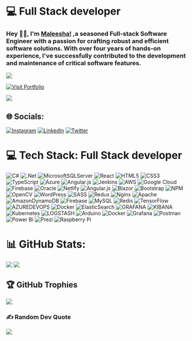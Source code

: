 # 💻 Full Stack developer

### Hey 👋🏽, I'm [Maleesha!](https://MaleeshaKumarage.github.io) ,a seasoned Full-stack Software Engineer with a passion for crafting robust and efficient software solutions. With over four years of hands-on experience, I've successfully contributed to the development and maintenance of critical software features.
![](https://komarev.com/ghpvc/?username=MaleeshaKumarage)

[![Visit Portfolio](https://img.shields.io/badge/Visit-Portfolio-green?style=for-the-badge&logo=github)](https://maleeshakumarage.github.io)

![](https://github-readme-stats.vercel.app/api/top-langs/?username=MaleeshaKumarage&theme=merko&hide_border=false&include_all_commits=true&count_private=true&layout=compact)
 
## 🌐 Socials:
[![Instagram](https://img.shields.io/badge/Instagram-%23E4405F.svg?logo=Instagram&logoColor=white)](https://instagram.com/https://www.instagram.com/maleesha404/) [![LinkedIn](https://img.shields.io/badge/LinkedIn-%230077B5.svg?logo=linkedin&logoColor=white)](https://linkedin.com/in/https://www.linkedin.com/in/maleeshakumarage/) [![Twitter](https://img.shields.io/badge/Twitter-%231DA1F2.svg?logo=Twitter&logoColor=white)](https://twitter.com/https://twitter.com/maleesha404) 

# 💻 Tech Stack: Full Stack developer
![C#](https://img.shields.io/badge/c%23-%23239120.svg?style=flat&logo=csharp&logoColor=white) 
![.Net](https://img.shields.io/badge/.NET-5C2D91?style=flat&logo=.net&logoColor=white) 
![MicrosoftSQLServer](https://img.shields.io/badge/Microsoft%20SQL%20Server-CC2927?style=flat&logo=microsoft%20sql%20server&logoColor=white) 
![React](https://img.shields.io/badge/react-%2320232a.svg?style=flat&logo=react&logoColor=%2361DAFB) 
![HTML5](https://img.shields.io/badge/html5-%23E34F26.svg?style=flat&logo=html5&logoColor=white) 
![CSS3](https://img.shields.io/badge/css3-%231572B6.svg?style=flat&logo=css3&logoColor=white) 
![TypeScript](https://img.shields.io/badge/typescript-%23007ACC.svg?style=flat&logo=typescript&logoColor=white) 
![Azure](https://img.shields.io/badge/azure-%230072C6.svg?style=flat&logo=microsoftazure&logoColor=white) 
![Angular.js](https://img.shields.io/badge/angular.js-%23E23237.svg?style=flat&logo=angularjs&logoColor=white) 
![Jenkins](https://img.shields.io/badge/jenkins-%232C5263.svg?style=flat&logo=jenkins&logoColor=white)
![AWS](https://img.shields.io/badge/AWS-%23FF9900.svg?style=flat&logo=amazon-aws&logoColor=white) 
![Google Cloud](https://img.shields.io/badge/GoogleCloud-%234285F4.svg?style=flat&logo=google-cloud&logoColor=white) 
![Firebase](https://img.shields.io/badge/firebase-%23039BE5.svg?style=flat&logo=firebase) 
![Oracle](https://img.shields.io/badge/Oracle-F80000?style=flat&logo=oracle&logoColor=white) 
![Netlify](https://img.shields.io/badge/netlify-%23000000.svg?style=flat&logo=netlify&logoColor=#00C7B7) 
![Angular.js](https://img.shields.io/badge/angular.js-%23E23237.svg?style=flat&logo=angularjs&logoColor=white) 
![Blazor](https://img.shields.io/badge/blazor-%235C2D91.svg?style=flat&logo=blazor&logoColor=white) 
![Bootstrap](https://img.shields.io/badge/bootstrap-%238511FA.svg?style=flat&logo=bootstrap&logoColor=white) 
![NPM](https://img.shields.io/badge/NPM-%23CB3837.svg?style=flat&logo=npm&logoColor=white) 
![OpenCV](https://img.shields.io/badge/opencv-%23white.svg?style=flat&logo=opencv&logoColor=white) 
![WordPress](https://img.shields.io/badge/WordPress-%23117AC9.svg?style=flat&logo=WordPress&logoColor=white) 
![SASS](https://img.shields.io/badge/SASS-hotpink.svg?style=flat&logo=SASS&logoColor=white) 
![Redux](https://img.shields.io/badge/redux-%23593d88.svg?style=flat&logo=redux&logoColor=white) 
![Nginx](https://img.shields.io/badge/nginx-%23009639.svg?style=flat&logo=nginx&logoColor=white) 
![Apache](https://img.shields.io/badge/apache-%23D42029.svg?style=flat&logo=apache&logoColor=white) 
![AmazonDynamoDB](https://img.shields.io/badge/Amazon%20DynamoDB-4053D6?style=flat&logo=Amazon%20DynamoDB&logoColor=white) 
![Firebase](https://img.shields.io/badge/Firebase-039BE5?style=flat&logo=Firebase&logoColor=white) 
![MySQL](https://img.shields.io/badge/mysql-%2300000f.svg?style=flat&logo=mysql&logoColor=white) 
![Redis](https://img.shields.io/badge/redis-%23DD0031.svg?style=flat&logo=redis&logoColor=white) 
![TensorFlow](https://img.shields.io/badge/TensorFlow-%23FF6F00.svg?style=flat&logo=TensorFlow&logoColor=white) 
![AZUREDEVOPS](https://img.shields.io/badge/azuredevops-0078D7.svg?style=flat&logo=azuredevops&logoColor=white&color=%230078D7) 
![Docker](https://img.shields.io/badge/docker-%230db7ed.svg?style=flat&logo=docker&logoColor=white) 
![ElasticSearch](https://img.shields.io/badge/-ElasticSearch-005571?style=flat&logo=elasticsearch) 
![GRAFANA](https://img.shields.io/badge/grafana-F46800.svg?style=flat&logo=grafana&logoColor=white&color=%23F46800) 
![KIBANA](https://img.shields.io/badge/kibana-005571.svg?style=flat&logo=kibana&logoColor=white&color=%23005571) 
![Kubernetes](https://img.shields.io/badge/kubernetes-%23326ce5.svg?style=flat&logo=kubernetes&logoColor=white) 
![LOGSTASH](https://img.shields.io/badge/logstash-005571.svg?style=flat&logo=logstash) 
![Arduino](https://img.shields.io/badge/-Arduino-00979D?style=flat&logo=Arduino&logoColor=white) 
![Docker](https://img.shields.io/badge/docker-%230db7ed.svg?style=flat&logo=docker&logoColor=white) 
![Grafana](https://img.shields.io/badge/grafana-%23F46800.svg?style=flat&logo=grafana&logoColor=white) 
![Postman](https://img.shields.io/badge/Postman-FF6C37?style=flat&logo=postman&logoColor=white) 
![Power Bi](https://img.shields.io/badge/power_bi-F2C811?style=flat&logo=powerbi&logoColor=black) 
![Prezi](https://img.shields.io/badge/Prezi-%23000000.svg?style=flat&logo=Prezi&logoColor=white) 
![Raspberry Pi](https://img.shields.io/badge/-RaspberryPi-C51A4A?style=flat&logo=Raspberry-Pi)
# 📊 GitHub Stats:
![](https://github-readme-stats.vercel.app/api?username=MaleeshaKumarage&theme=merko&hide_border=false&include_all_commits=true&count_private=true)
![](https://github-readme-streak-stats.herokuapp.com/?user=MaleeshaKumarage&theme=merko&hide_border=false)<br/>


## 🏆 GitHub Trophies
![](https://github-profile-trophy.vercel.app/?username=MaleeshaKumarage&theme=radical&no-frame=false&no-bg=false&margin-w=4)

### ✍️ Random Dev Quote
![](https://quotes-github-readme.vercel.app/api?type=horizontal&theme=radical)


